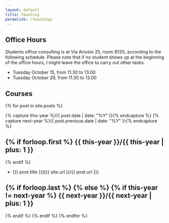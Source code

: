 ```yaml
---
layout: default
title: Teaching
permalink: /teaching/
---
```


Office Hours
------------

Students office consulting is at Via Ariosto 25, room B120, according to the following schedule. Please note that if no student shows up at the beginning of the office hours, I might leave the office to carry out other tasks.

* Tuesday October 15, from 11.30 to 13.00
* Tuesday October 29, from 11.30 to 13.00

<span style="color: red; font-weight: bold;">
</span>


Courses
-------

{% for post in site.posts  %}

{% capture this-year %}{{ post.date | date: "%Y" }}{% endcapture %}
{% capture next-year %}{{ post.previous.date | date: "%Y" }}{% endcapture %}

{% if forloop.first %}
{{ this-year }}/{{ this-year | plus: 1 }}
---------------
{% endif %}

* [{{ post.title }}]({{ site.url }}/{{ post.url }})

{% if forloop.last %}
{% else %}
{% if this-year != next-year %}
{{ next-year }}/{{ next-year | plus: 1 }}
---------------
{% endif %}
{% endif %}
{% endfor %}
